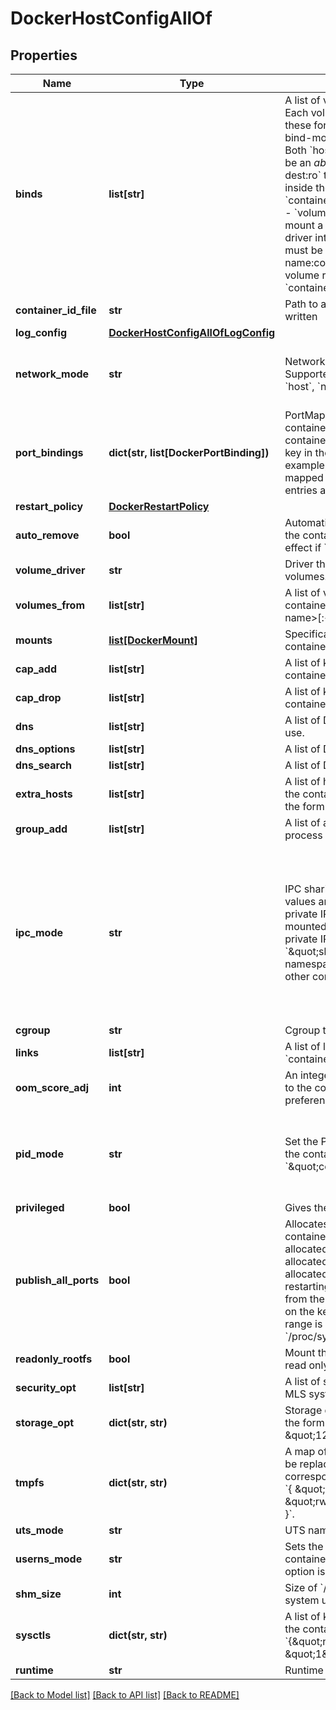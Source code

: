 # DockerHostConfigAllOf

## Properties
Name | Type | Description | Notes
------------ | ------------- | ------------- | -------------
**binds** | **list[str]** | A list of volume bindings for this container. Each volume binding is a string in one of these forms:  - &#x60;host-src:container-dest&#x60; to bind-mount a host path into the container. Both &#x60;host-src&#x60;, and &#x60;container-dest&#x60; must be an _absolute_ path. - &#x60;host-src:container-dest:ro&#x60; to make the bind mount read-only inside the container. Both &#x60;host-src&#x60;, and &#x60;container-dest&#x60; must be an _absolute_ path. - &#x60;volume-name:container-dest&#x60; to bind-mount a volume managed by a volume driver into the container. &#x60;container-dest&#x60; must be an _absolute_ path. - &#x60;volume-name:container-dest:ro&#x60; to mount the volume read-only inside the container.  &#x60;container-dest&#x60; must be an _absolute_ path.  | [optional] 
**container_id_file** | **str** | Path to a file where the container ID is written | [optional] 
**log_config** | [**DockerHostConfigAllOfLogConfig**](DockerHostConfigAllOfLogConfig.md) |  | [optional] 
**network_mode** | **str** | Network mode to use for this container. Supported standard values are: &#x60;bridge&#x60;, &#x60;host&#x60;, &#x60;none&#x60;, and &#x60;container:&lt;name|id&gt;&#x60;. Any other value is taken as a custom network&#39;s name to which this container should connect to. | [optional] 
**port_bindings** | **dict(str, list[DockerPortBinding])** | PortMap describes the mapping of container ports to host ports, using the container&#39;s port-number and protocol as key in the format &#x60;&lt;port&gt;/&lt;protocol&gt;&#x60;, for example, &#x60;80/udp&#x60;.  If a container&#39;s port is mapped for multiple protocols, separate entries are added to the mapping table.  | [optional] 
**restart_policy** | [**DockerRestartPolicy**](DockerRestartPolicy.md) |  | [optional] 
**auto_remove** | **bool** | Automatically remove the container when the container&#39;s process exits. This has no effect if &#x60;RestartPolicy&#x60; is set. | [optional] 
**volume_driver** | **str** | Driver that this container uses to mount volumes. | [optional] 
**volumes_from** | **list[str]** | A list of volumes to inherit from another container, specified in the form &#x60;&lt;container name&gt;[:&lt;ro|rw&gt;]&#x60;. | [optional] 
**mounts** | [**list[DockerMount]**](DockerMount.md) | Specification for mounts to be added to the container. | [optional] 
**cap_add** | **list[str]** | A list of kernel capabilities to add to the container. | [optional] 
**cap_drop** | **list[str]** | A list of kernel capabilities to drop from the container. | [optional] 
**dns** | **list[str]** | A list of DNS servers for the container to use. | [optional] 
**dns_options** | **list[str]** | A list of DNS options. | [optional] 
**dns_search** | **list[str]** | A list of DNS search domains. | [optional] 
**extra_hosts** | **list[str]** | A list of hostnames/IP mappings to add to the container&#39;s &#x60;/etc/hosts&#x60; file. Specified in the form &#x60;[\&quot;hostname:IP\&quot;]&#x60;.  | [optional] 
**group_add** | **list[str]** | A list of additional groups that the container process will run as. | [optional] 
**ipc_mode** | **str** | IPC sharing mode for the container. Possible values are:  - &#x60;\&quot;none\&quot;&#x60;: own private IPC namespace, with /dev/shm not mounted - &#x60;\&quot;private\&quot;&#x60;: own private IPC namespace - &#x60;\&quot;shareable\&quot;&#x60;: own private IPC namespace, with a possibility to share it with other containers - &#x60;\&quot;container:&lt;name|id&gt;\&quot;&#x60;: join another (shareable) container&#39;s IPC namespace - &#x60;\&quot;host\&quot;&#x60;: use the host system&#39;s IPC namespace  If not specified, daemon default is used, which can either be &#x60;\&quot;private\&quot;&#x60; or &#x60;\&quot;shareable\&quot;&#x60;, depending on daemon version and configuration.  | [optional] 
**cgroup** | **str** | Cgroup to use for the container. | [optional] 
**links** | **list[str]** | A list of links for the container in the form &#x60;container_name:alias&#x60;. | [optional] 
**oom_score_adj** | **int** | An integer value containing the score given to the container in order to tune OOM killer preferences. | [optional] 
**pid_mode** | **str** | Set the PID (Process) Namespace mode for the container. It can be either:  - &#x60;\&quot;container:&lt;name|id&gt;\&quot;&#x60;: joins another container&#39;s PID namespace - &#x60;\&quot;host\&quot;&#x60;: use the host&#39;s PID namespace inside the container  | [optional] 
**privileged** | **bool** | Gives the container full access to the host. | [optional] 
**publish_all_ports** | **bool** | Allocates an ephemeral host port for all of a container&#39;s exposed ports.  Ports are de-allocated when the container stops and allocated when the container starts. The allocated port might be changed when restarting the container.  The port is selected from the ephemeral port range that depends on the kernel. For example, on Linux the range is defined by &#x60;/proc/sys/net/ipv4/ip_local_port_range&#x60;.  | [optional] 
**readonly_rootfs** | **bool** | Mount the container&#39;s root filesystem as read only. | [optional] 
**security_opt** | **list[str]** | A list of string values to customize labels for MLS systems, such as SELinux. | [optional] 
**storage_opt** | **dict(str, str)** | Storage driver options for this container, in the form &#x60;{\&quot;size\&quot;: \&quot;120G\&quot;}&#x60;.  | [optional] 
**tmpfs** | **dict(str, str)** | A map of container directories which should be replaced by tmpfs mounts, and their corresponding mount options. For example: &#x60;{ \&quot;/run\&quot;: \&quot;rw,noexec,nosuid,size&#x3D;65536k\&quot; }&#x60;.  | [optional] 
**uts_mode** | **str** | UTS namespace to use for the container. | [optional] 
**userns_mode** | **str** | Sets the usernamespace mode for the container when usernamespace remapping option is enabled. | [optional] 
**shm_size** | **int** | Size of &#x60;/dev/shm&#x60; in bytes. If omitted, the system uses 64MB. | [optional] 
**sysctls** | **dict(str, str)** | A list of kernel parameters (sysctls) to set in the container. For example: &#x60;{\&quot;net.ipv4.ip_forward\&quot;: \&quot;1\&quot;}&#x60;  | [optional] 
**runtime** | **str** | Runtime to use with this container. | [optional] 

[[Back to Model list]](../README.md#documentation-for-models) [[Back to API list]](../README.md#documentation-for-api-endpoints) [[Back to README]](../README.md)


